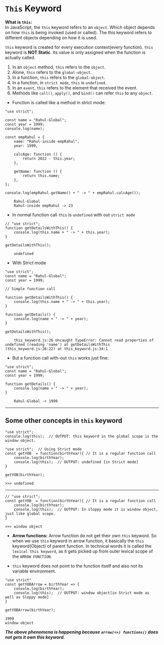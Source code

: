 # `This` Keyword

**What is `this`:**  
In JavaScript, the `this` keyword refers to an `object`. Which object depends on how `this` is being invoked (used or called). The this keyword refers to different objects depending on how it is used.

`this` keyword is created for every execution context(every function). `this` keyword is **NOT Static**. Its value is only assigned when the function is actually called.

1. In an `object` method, `this` refers to the `object`.
2. Alone, `this` refers to the `global-object`.
3. In a function, `this` refers to the `global-object`.
4. In a function, in `strict mode`, `this` is `undefined`.
5. In an `event`, `this` refers to the element that received the event.
6. Methods like `call()`, `apply()`, and `bind()` can refer `this` to any `object`.

-   Function is called like a method in strict mode:

```JS
"use strict";

const name = "Rahul-Global";
const year = 1999;
console.log(name);

const empRahul = {
    name: "Rahul-inside empRahul",
    year: 1999,

    calcAge: function () {
        return 2022 - this.year;
    },

    getName: function () {
        return this.name;
    },
};

console.log(empRahul.getName() + " -> " + empRahul.calcAge());
```

```Console
    Rahul-Global
    Rahul-inside empRahul -> 23
```

-   In normal function call `this` is `undefined` with out `strict mode`

```JS
// "use strict";
function getDetailsWithThis() {
    console.log(this.name + " -> " + this.year);
}

getDetailsWithThis();
```

```console
    undefined
```

-   With Strict mode

```JS
"use strict";
const name = "Rahul-Global";
const year = 1999;

// Simple function call

function getDetailsWithThis() {
    console.log(this.name + " -> " + this.year);
}

function getDetails() {
    console.log(name + " -> " + year);
}

getDetailsWithThis();
```

```console
    this_keyword.js:26 Uncaught TypeError: Cannot read properties of undefined (reading 'name') at getDetailsWithThis (this_keyword.js:26:22) at this_keyword.js:34:1
```

-   But a function call with-out `this` works just fine:

```JS
"use strict";
const name = "Rahul-Global";
const year = 1999;

function getDetails() {
    console.log(name + " -> " + year);
}
```

```console
    Rahul-Global -> 1999
```

---

## Some other concepts in `this` keyword

```JS
"use strict";
console.log(this);  // OUTPUT: this keyword in the global scope is the window object.
```

```JS
"use strict";  // Using Strict mode
const getYOB  = function(birthYear){ // It is a regular function call
    console.log(birthYear);
    console.log(this);  // OUTPUT: undefined [in Strict mode]
}

getYOB(birthYear);
```

```console
>>> undefined
```

---

```JS
// "use strict";
const getYOB  = function(birthYear){ // It is a regular function call
    console.log(birthYear);
    console.log(this);  // OUTPUT: In sloppy mode it is window object, just like global scope.
}
```

```console
>>> window object
```

-   **Arrow functions:**
    Arrow function do not get their own `this` keyword. So when we use `this` keyword in arrow function, it basically the `this` keyword(Object) of parent function. In technical words it is called the `lexical this keyword`, as it gets picked up from outer lexical scope of the `ARROW FUNCTION`.

-   `this` keyword does not point to the function itself and also not its variable environment.

```JS
"use strict"
const getYOBArrow = birthYear => {
    console.log(birthYear);
    console.log(this);  // OUTPUT: window object[in Strict mode as well as Sloppy mode]
}

getYOBArrow(birthYear);
```

```console
1999
window object
```

***The above phenomena is happening because `arrow(=>) functions()` does not gets it own this keyword.***
